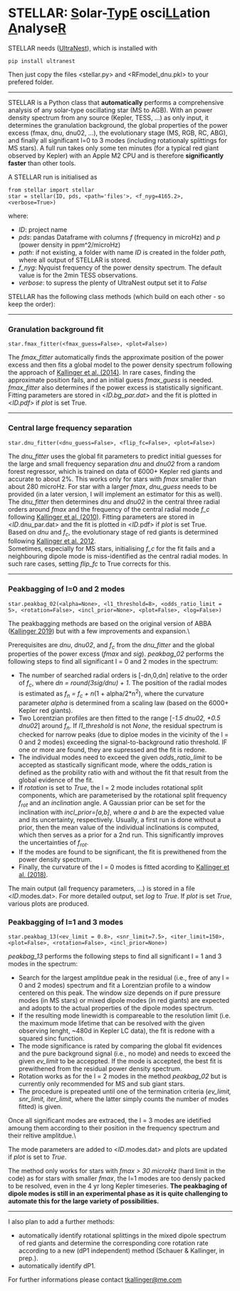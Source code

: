 # STELLAR: <ins>S</ins>olar-<ins>T</ins>yp<ins>E</ins> osci<ins>LL</ins>ation <ins>A</ins>nalyse<ins>R</ins>

STELLAR needs ([UltraNest](https://johannesbuchner.github.io/UltraNest/index.html)), which is installed with 
```
pip install ultranest
```
Then just copy the files <stellar.py> and <RFmodel_dnu.pkl> to your prefered folder.
***
STELLAR is a Python class that **automatically** performs a comprehensive analysis of any solar-type oscillating star (MS to AGB). With an power density spectrum from any source (Kepler, TESS, ...) as only input, it determines the granulation background, the global properties of the power excess (fmax, dnu, dnu02, ...), the evolutionary stage (MS, RGB, RC, ABG), and finally all significant l=0 to 3 modes (including rotationaly splittings for MS stars). A full run takes only some ten minutes (for a typical red giant observed by Kepler) with an Apple M2 CPU and is therefore **significantly faster** than other tools. 

A STELLAR run is initialised as
```
from stellar import stellar
star = stellar(ID, pds, <path='files'>, <f_nyg=4165.2>, <verbose=True>)
```
where:
- *ID*: project name
- *pds*: pandas Dataframe with columns *f* (frequency in microHz) and *p* (power density in ppm^2/microHz)
- *path*: if not existing, a folder with name *ID* is created in the folder *path*, where all output of STELLAR is stored.
- *f_nyg*: Nyquist frequency of the power density spectrum. The default value is for the 2min TESS observations.
- *verbose*: to supress the plenty of UltraNest output set it to *False*

STELLAR has the following class methods (which build on each other - so keep the order):
***
### Granulation background fit
```
star.fmax_fitter(<fmax_guess=False>, <plot=False>)
```
The *fmax_fitter* automatically finds the approximate position of the power excess and then fits a global model to the power density spectrum following the approach of [Kallinger et al. (2014)](https://ui.adsabs.harvard.edu/abs/2014A%26A...570A..41K/abstract). In rare cases, finding the approximate position fails, and an initial guess *fmax_guess* is needed. *fmax_fitter* also determines if the power excess is statistically significant. Fitting parameters are stored in <*ID.bg_par.dat*> and the fit is plotted in <*ID.pdf*> if *plot* is set True. 
***
### Central large frequency separation
```
star.dnu_fitter(<dnu_guess=False>, <flip_fc=False>, <plot=False>)
```
The *dnu_fitter* uses the global fit parameters to predict initial guesses for the large and small frequency separation *dnu* and *dnu02* from a random forest regressor, which is trained on data of 6000+ Kepler red giants and accurate to about 2%. This works only for stars with *fmax* smaller than about 280 microHz. For star with a larger *fmax*, *dnu_guess* needs to be provided (in a later version, I will implement an estimator for this as well).\
The *dnu_fitter* then determines *dnu* and *dnu02* in the central three radial orders around *fmax* and the frequency of the central radial mode *f_c* following [Kallinger et al. (2010)](https://ui.adsabs.harvard.edu/abs/2010A%26A...509A..77K/abstract). Fitting parameters are stored in <*ID*.dnu_par.dat> and the fit is plotted in <*ID*.pdf> if *plot* is set True.\
Based on *dnu* and *f<sub>c</sub>*, the evolutionary stage of red giants is determined following [Kallinger et al. 2012](https://ui.adsabs.harvard.edu/abs/2012A%26A...541A..51K/abstract).\
Sometimes, especially for MS stars, initialising *f_c* for the fit fails and a neighbouring dipole mode is miss-identified as the central radial modes. In such rare cases, setting *flip_fc* to True corrects for this.
***
### Peakbagging of l=0 and 2 modes
```
star.peakbag_02(<alpha=None>, <l1_threshold=8>, <odds_ratio_limit = 5>, <rotation=False>, <incl_prior=None>, <plot=False>, <log=False>)
```
The peakbagging methods are based on the original version of ABBA ([Kallinger 2019](https://ui.adsabs.harvard.edu/abs/2019arXiv190609428K/abstract)) but with a few improvements and expansion.\

Prerequisites are *dnu*, *dnu02*, and *f<sub>c</sub>* from the *dnu_fitter* and the global properties of the power excess (*fmax* and *sig*). *peakbag_02* performs the following steps to find all significant l = 0 and 2 modes in the spectrum:
- The number of searched radial orders is [-dn,0,dn] relative to the order of *f<sub>c</sub>*, where *dn = round(*3sig*/*dnu*) + 1*. The position of the radial modes is estimated as *f<sub>n</sub> = f<sub>c</sub> + n*(1 + alpha/2*n<sup>2</sup>), where the curvature parameter *alpha* is determined from a scaling law (based on the 6000+ Kepler red giants).
- Two Lorentzian profiles are then fitted to the range [*-1.5 dnu02, +0.5 dnu02*] around *f<sub>n</sub>*. If *l1_threshold* is not *None*, the residual spectrum is checked for narrow peaks (due to diploe modes in the vicinity of the l = 0 and 2 modes) exceeding the signal-to-background ratio threshold. IF one or more are found, they are supressed and the fit is redone.
- The individual modes need to exceed the given *odds_ratio_limit* to be accepted as stastically significant mode, where the odds_ration is defined as the probility ratio with and without the fit that result from the global evidence of the fit.
- If *rotation* is set to *True*, the l = 2 mode includes rotational split components, which are parameterised by the rotational split frequency *f<sub>rot</sub>* and an *inclination* angle. A Gaussian prior can be set for the inclination with *incl_prior=[a,b]*, where *a* and *b* are the expected value and its uncertainty, respectively. Usually, a first run is done without a prior, then the mean value of the individual inclinations is computed, which then serves as a prior for a 2nd run. This significantly improves the uncertainties of *f<sub>rot</sub>*.
- If the modes are found to be significant, the fit is prewithened from the power density spectrum.
- Finally, the curvature of the l = 0 modes is fitted acording to [Kallinger et al. (2018)](https://ui.adsabs.harvard.edu/abs/2018A%26A...616A.104K/abstract).

The main output (all frequency parameters, ...) is stored in a file <*ID*.modes.dat>. For more detailed output, set *log* to *True*. If *plot* is set *True*, various plots are produced.

### Peakbagging of l=1 and 3 modes
```
star.peakbag_13(<ev_limit = 0.8>, <snr_limit=7.5>, <iter_limit=150>, <plot=False>, <rotation=False>, <incl_prior=None>)
```
*peakbag_13* performs the following steps to find all significant l = 1 and 3 modes in the spectrum:
- Search for the largest amplitdue peak in the residual (i.e., free of any l = 0 and 2 modes) spectrum and fit a Lorentzian profile to a window centered on this peak. The window size depends on if pure pressure modes (in MS stars) or mixed dipole modes (in red giants) are expected and adopts to the actual properties of the dipole modes spectrum. 
- If the resulting mode linewidth is compareable to the resolution limit (i.e. the maximum mode lifetime that can be resolved with the given observing lenght, ~480d in Kepler LC data), the fit is redone with a squared sinc function.
- The mode significance is rated by comparing the global fit evidences and the pure background signal (i.e., no mode) and needs to exceed the given *ev_limit* to be acceppted. If the mode is accepted, the best fit is prewithened from the residual power density spectrum. 
- Rotation works as for the l = 2 modes in the method *peakbag_02* but is currently only recommended for MS and sub giant stars.
- The procedure is prepeated until one of the termination criteria (*ev_limit, snr_limit, iter_limit*, where the latter simply counts the number of modes fitted) is given. 

Once all significant modes are extraced, the l = 3 modes are idetified amoung them according to their position in the frequency spectrum and their reltive amplitdue.\

The mode parameters are added to <*ID*.modes.dat> and plots are updated if *plot* is set to *True*.

The method only works for stars with *fmax > 30 microHz* (hard limit in the code) as for stars with smaller *fmax*, the l=1 modes are too densly packed to be resolved, even in the 4 yr long Kepler timeseries. **The peakbaging of dipole modes is still in an experimental phase as it is quite challenging to automate this for the large variety of possibilities.**

***
I also plan to add a further methods:
- automatically identify rotational splittings in the mixed dipole spectrum of red giants and determine the corresponding core rotation rate according to a new (dP1 independent) method (Schauer & Kallinger, in prep.).
- automatically identify dP1.


For further informations please contact tkallinger@me.com
